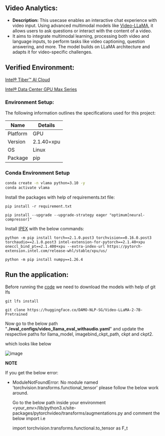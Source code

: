 ## Video Analytics:

- **Description:** This usecase enables an interactive chat experience with video input. Using advanced multimodal models like [Video-LLaMA](https://github.com/DAMO-NLP-SG/Video-LLaMA), it allows users to ask questions or interact with the content of a video.
- It aims to integrate multimodal learning, processing both video and language inputs, to perform tasks like video captioning, question answering, and more. The model builds on LLaMA architecture and adapts it for video-specific challenges.

## Verified Environment:
[Intel® Tiber™ AI Cloud](https://www.intel.com/content/www/us/en/developer/tools/devcloud/services.html)

[Intel® Data Center GPU Max Series](https://www.intel.com/content/www/us/en/products/details/discrete-gpus/data-center-gpu/max-series.html)

### Environment Setup:
The following information outlines the specifications used for this project:

| Name      | Details                   |
|-----------|---------------------------|
| Platform  | GPU                       |
| Version   | 2.1.40+xpu                |
| OS        | Linux                     |
| Package   | pip                       |


### Conda Environment Setup

```bash
conda create -n vlama python=3.10 -y
conda activate vlama
```


Install the packages with help of requirements.txt file:

```
pip install -r requirement.txt
```
```
pip install --upgrade --upgrade-strategy eager "optimum[neural-compressor]"
```
Install [IPEX](https://intel.github.io/intel-extension-for-pytorch/index.html#installation?platform=gpu&version=v2.1.30%2bxpu&os=linux%2fwsl2&package=pip) with the below commands:
```
python -m pip install torch==2.1.0.post3 torchvision==0.16.0.post3 torchaudio==2.1.0.post3 intel-extension-for-pytorch==2.1.40+xpu oneccl_bind_pt==2.1.400+xpu --extra-index-url https://pytorch-extension.intel.com/release-whl/stable/xpu/us/
```
```
python -m pip install numpy==1.26.4
```

## Run the application:
Before running the [code](https://github.com/rskasturi/usecases/blob/master/video_analytics/Running_on_XPU.ipynb) we need to download the models with help of git lfs

```
git lfs install
```
```
git clone https://huggingface.co/DAMO-NLP-SG/Video-LLaMA-2-7B-Pretrained
```

Now go to the below path "**./eval_configs/video_llama_eval_withaudio.yaml**" and update the respective paths for llama_model, imagebind_ckpt_path, ckpt and ckpt2.

which looks like below

![image](https://github.com/user-attachments/assets/63234ae8-4e95-435e-8b8f-5302d7642b11)

**NOTE**

If you get the below error:

- ModuleNotFoundError: No module named 'torchvision.transforms.functional_tensor' please follow the below work around.
  
  Go to the below path inside your environment <your_env>/lib/python3.x/site-packages/pytorchvideo/transforms/augmentations.py and comment the below import i.e
  
  import torchvision.transforms.functional.to_tensor as F_t
  







